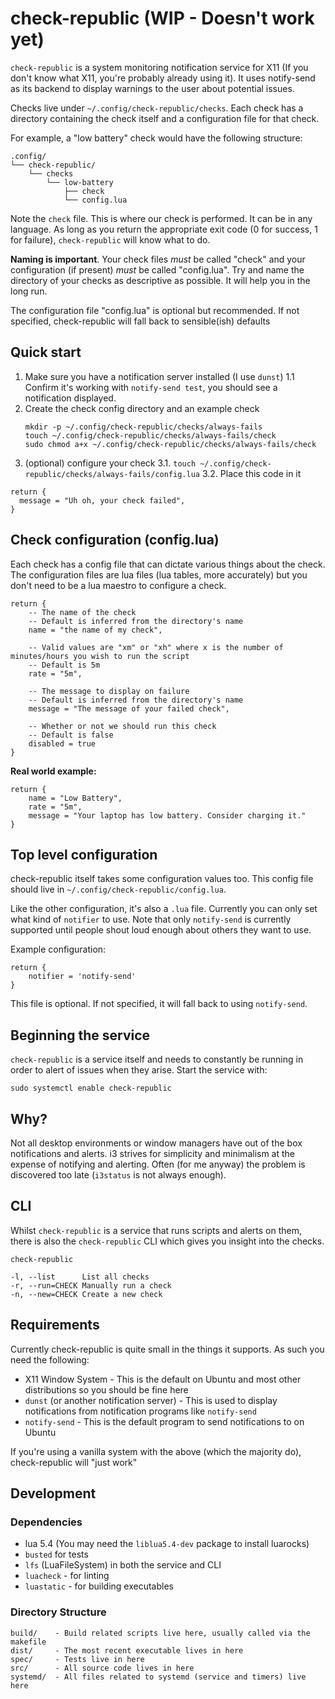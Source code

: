 # check-republic (WIP - Doesn't work yet)

`check-republic` is a system monitoring notification service for X11 (If you
don't know what X11, you're probably already using it). It uses notify-send as
its backend to display warnings to the user about potential issues.

Checks live under `~/.config/check-republic/checks`.  Each check has a
directory containing the check itself and a configuration file for that check.

For example, a "low battery" check would have the following structure:

```
.config/
└── check-republic/
    └── checks
        └── low-battery
            ├── check
            └── config.lua
```

Note the `check` file. This is where our check is performed. It can be in any
language.  As long as you return the appropriate exit code (0 for success, 1
for failure), `check-republic` will know what to do.

**Naming is important**. Your check files _must_ be called "check" and your
configuration (if present) _must_ be called "config.lua".  Try and name the
directory of your checks as descriptive as possible. It will help you in the
long run.

The configuration file "config.lua" is optional but recommended. If not
specified, check-republic will fall back to sensible(ish) defaults

## Quick start

1. Make sure you have a notification server installed (I use `dunst`)
  1.1 Confirm it's working with `notify-send test`, you should see a notification displayed.
2. Create the check config directory and an example check
    ```
    mkdir -p ~/.config/check-republic/checks/always-fails
    touch ~/.config/check-republic/checks/always-fails/check
    sudo chmod a+x ~/.config/check-republic/checks/always-fails/check
    ```
3. (optional) configure your check
  3.1. `touch ~/.config/check-republic/checks/always-fails/config.lua`
  3.2. Place this code in it

  ```
  return {
    message = "Uh oh, your check failed",
  }
  ```

## Check configuration (config.lua)

Each check has a config file that can dictate various things about the check.
The configuration files are lua files (lua tables, more accurately) but you
don't need to be a lua maestro to configure a check.

```
return {
    -- The name of the check
    -- Default is inferred from the directory's name
    name = "the name of my check",

    -- Valid values are "xm" or "xh" where x is the number of minutes/hours you wish to run the script
    -- Default is 5m
    rate = "5m",

    -- The message to display on failure
    -- Default is inferred from the directory's name
    message = "The message of your failed check",

    -- Whether or not we should run this check
    -- Default is false
    disabled = true
}
```

**Real world example:**

```
return {
    name = "Low Battery",
    rate = "5m",
    message = "Your laptop has low battery. Consider charging it."
}
```

## Top level configuration

check-republic itself takes some configuration values too.  This config file
should live in `~/.config/check-republic/config.lua`.

Like the other configuration, it's also a `.lua` file.  Currently you can only
set what kind of `notifier` to use.  Note that only `notify-send` is currently
supported until people shout loud enough about others they want to use.

Example configuration:
```
return {
    notifier = 'notify-send'
}
```

This file is optional. If not specified, it will fall back to using
`notify-send`.

## Beginning the service

`check-republic` is a service itself and needs to constantly be running in
order to alert of issues when they arise.  Start the service with:

```
sudo systemctl enable check-republic
```

## Why?

Not all desktop environments or window managers have out of the box
notifications and alerts.  i3 strives for simplicity and minimalism at the
expense of notifying and alerting.  Often (for me anyway) the problem is
discovered too late (`i3status` is not always enough).

## CLI

Whilst `check-republic` is a service that runs scripts and alerts on them,
there is also the `check-republic` CLI which gives you insight into the checks.

```
check-republic 

-l, --list      List all checks
-r, --run=CHECK Manually run a check
-n, --new=CHECK Create a new check
```

## Requirements

Currently check-republic is quite small in the things it supports. As such you
need the following:

- X11 Window System - This is the default on Ubuntu and most other
  distributions so you should be fine here
- `dunst` (or another notification server) - This is used to display notifications from notification programs like `notify-send`
- `notify-send` - This is the default program to send notifications to on
  Ubuntu

If you're using a vanilla system with the above (which the majority do),
check-republic will "just work"

## Development

### Dependencies

- lua 5.4
(You may need the `liblua5.4-dev` package to install luarocks)
- `busted` for tests
- `lfs` (LuaFileSystem) in both the service and CLI
- `luacheck` - for linting
- `luastatic` - for building executables

### Directory Structure

```
build/    - Build related scripts live here, usually called via the makefile
dist/     - The most recent executable lives in here
spec/     - Tests live in here
src/      - All source code lives in here
systemd/  - All files related to systemd (service and timers) live here
```
